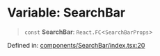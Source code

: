 # Variable: SearchBar

> `const` **SearchBar**: `React.FC`\<`SearchBarProps`\>

Defined in: [components/SearchBar/index.tsx:20](https://github.com/onyx-og/prismal-react/blob/58f2a21f9ad6834702d56e0dc3c10bd54a012008/src/components/SearchBar/index.tsx#L20)
